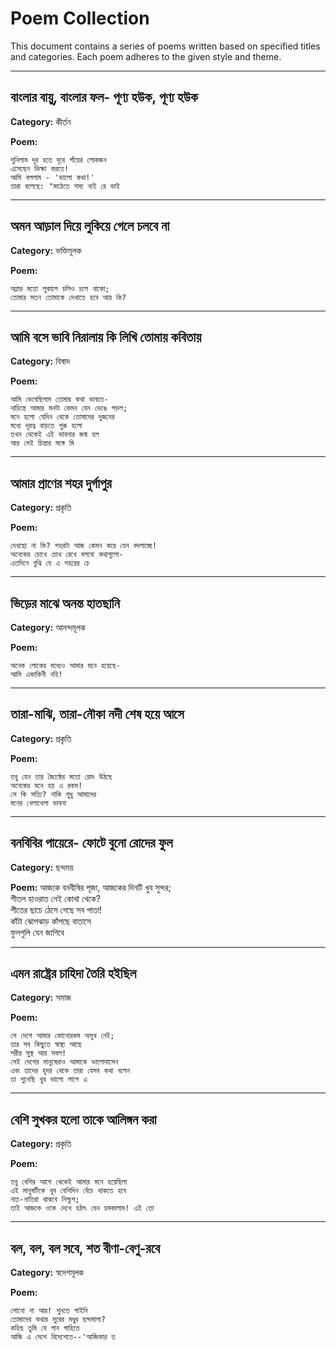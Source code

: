 # Poem Collection

This document contains a series of poems written based on specified titles and categories. Each poem adheres to the given style and theme.

---

## বাংলার বায়ু, বাংলার ফল- পূণ্য হউক, পূণ্য হউক
**Category:** কীর্তন

**Poem:**
```আজকে আমি একাকিনী বসে আছি মাঠের ধারে;  
শুনিলাম দূর হতে দূরে গাঁয়ের লোকজন  
এসেছেন ভিক্ষা করতে!  
আমি বললাম - 'ভালো কথা!'  
তারা বলেছে: "মাঠেতে শস্য নাই রে ভাই  
```
---

## অমন আড়াল দিয়ে লুকিয়ে গেলে চলবে না
**Category:** ভক্তিমূলক

**Poem:**
```আয়লা, তুমি যে-রকম ছােপ্পি কব্জী!  
অম্লার মতো লুকালে চলিও চলে নাকো;  
তোমার মতন তোমাকে দেখাতে হবে আর কি?  
```
---

## আমি বসে ভাবি নিরালায় কি লিখি তোমায় কবিতায়
**Category:** বিষাদ

**Poem:**
```আমাকে একা ফেলে রেখে তুমি চলে গেলে,  
আমি ভেবেছিলাম তোমার কথা ভাবতে-  
নাচিন্তে আমার মনটা কেমন যেন ভেঙে পড়ল;  
মনে হলো যেদিন থেকে তোমাদের দুজনের  
মধ্যে দূরত্ব বাড়তে শুরু হলো  
তখন থেকেই এই ভাবনার জন্ম হল  
আর সেই চিন্তার সঙ্গে মি  
```
---

## আমার প্রাণের শহর দুর্গাপুর
**Category:** প্রকৃতি

**Poem:**
```আজকে আমার হৃদয়ের শহরে আমি ঘুরে বেড়াচ্ছি,  
দেখছো না কি? শহরটা আজ কেমন করে যেন বদলাচ্ছে!  
অনেকের চোখে চোখ রেখে বলবো কথাগুলো-  
এতদিনে বুঝি যে এ শহরের চে  
```
---

## ভিড়ের মাঝে অনন্ত হাতছানি
**Category:** আনন্দমূলক

**Poem:**
```ভীষণ ভিড়ে, তবু আমি একা হেঁটে চলেছি;  
অনেক লোকের মধ্যেও আমার মনে হয়েছে-  
আমি একাকিনী নহি!  
```
---

## তারা-মাঝি, তারা-নৌকা নদী শেষ হয়ে আসে
**Category:** প্রকৃতি

**Poem:**
```আজকে নদীর জল ঝরঝরে বল্ বৃষ্টি নেই কোনোদিন;  
তবু যেন তার জ্যৈষ্ঠের মতো রোদ উঠছে  
অনেকের মনে হয় এ রকম!  
সে কি সত্যি? নাকি শুধু আমাদের  
মনের খেলাখেলা ভাবনা  
```
---

## বনবিবির পায়েরে- ফোটে বুনো রোদের ফুল
**Category:** ছন্দময়

**Poem:**
আজকে বনবীষির পূজা, আজকের দিনটি খুব সুন্দর;  
শীতল হাওরাত নেই কোথা থেকে?  
শীতের ছাচে ঠেসে গেছে সব পাতা!  
কাঁটা ঝোপঝাড় কাঁপছে বাতাসে  
ফুলগুলি যেন জাগিবে  

---

## এমন রাষ্ট্রের চাহিদা তৈরি হইছিল
**Category:** সমাজ

**Poem:**
```যে-কোনো দেশকে আমি ভালবাসি,  
সে দেশে আমার কোনোরকম অসুখ নেই;  
তার সব কিছুতে স্বাস্থ্য আছে  
শরীর সুস্থ আর সবল!  
সেই দেশের মানুষেরাও আমাকে ভালোবাসেন  
এবং তাদের হৃদয় থেকে তারা যেসব কথা বলেন  
তা শুনেছি খুব ভালো লাগে এ  
```
---

## বেশি সুখকর হলো তাকে আলিঙ্গন করা
**Category:** প্রকৃতি

**Poem:**
```এখনো সে জানে না যে আমি তার কাছে এসেছি,  
তবু বেশির আগে থেকেই আমার মনে হয়েছিলা  
এই মানুষটিকে খুব বেশিদিন বেঁচে থাকতে হবে  
নাত-নাতিরা থাকবে নিশ্চুপ;  
তাই আজকে ওকে দেখে হঠাৎ যেন চমকালাম! এই তো  
```
---

## বল, বল, বল সবে, শত বীণা-বেণু-রবে
**Category:** স্বদেশমূলক

**Poem:**
```বলো বলে যাওয়েছে সে সব কথা;  
শোনো না আর! শুনতে পাইনি  
তোমাদের কথার সুরের মধুর ছন্দমালা?  
কহিছ তুমি যে গান গাহিতে  
আজি এ দেশে বিদেশেতে--'আজিকার ত  
```
